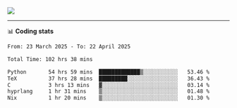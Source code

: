 <picture>
  <source
  srcset="https://github-readme-stats.vercel.app/api?username=sant0s12&show_icons=true&theme=dark"
  media="(prefers-color-scheme: dark)"
  />
  <source
  srcset="https://github-readme-stats.vercel.app/api?username=sant0s12&show_icons=true"
  media="(prefers-color-scheme: light)"
  />
  <img src="https://github-readme-stats.vercel.app/api?username=sant0s12&show_icons=true" />
</picture>

---

📊 **Coding stats**

<!--START_SECTION:waka-->

```txt
From: 23 March 2025 - To: 22 April 2025

Total Time: 102 hrs 38 mins

Python       54 hrs 59 mins  █████████████▒░░░░░░░░░░░   53.46 %
TeX          37 hrs 28 mins  █████████░░░░░░░░░░░░░░░░   36.43 %
C            3 hrs 13 mins   ▓░░░░░░░░░░░░░░░░░░░░░░░░   03.14 %
hyprlang     1 hr 31 mins    ▒░░░░░░░░░░░░░░░░░░░░░░░░   01.48 %
Nix          1 hr 20 mins    ▒░░░░░░░░░░░░░░░░░░░░░░░░   01.30 %
```

<!--END_SECTION:waka-->

